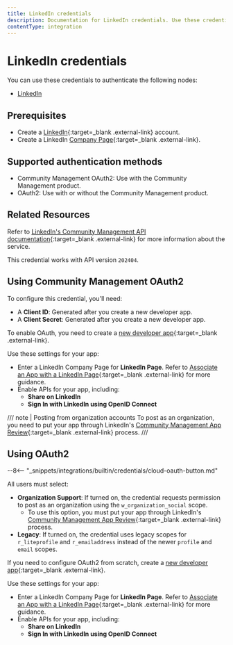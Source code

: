 ```yaml
---
title: LinkedIn credentials
description: Documentation for LinkedIn credentials. Use these credentials to authenticate LinkedIn in n8n, a workflow automation platform.
contentType: integration
---
```


# LinkedIn credentials

You can use these credentials to authenticate the following nodes:

- [LinkedIn](/integrations/builtin/app-nodes/n8n-nodes-base.linkedin/)


## Prerequisites

* Create a [LinkedIn](https://www.linkedin.com/){:target=_blank .external-link} account.
* Create a LinkedIn [Company Page](https://www.linkedin.com/help/linkedin/answer/a543852){:target=_blank .external-link}.

## Supported authentication methods

- Community Management OAuth2: Use with the Community Management product.
- OAuth2: Use with or without the Community Management product.

## Related Resources

Refer to [LinkedIn's Community Management API documentation](https://learn.microsoft.com/en-us/linkedin/marketing/community-management/community-management-overview?view=li-lms-2024-04){:target=_blank .external-link} for more information about the service.

This credential works with API version `202404`.

## Using Community Management OAuth2

To configure this credential, you'll need:

- A **Client ID**: Generated after you create a new developer app.
- A **Client Secret**: Generated after you create a new developer app.

To enable OAuth, you need to create a [new developer app](https://www.linkedin.com/developers/apps/new){:target=_blank .external-link}.

Use these settings for your app:
- Enter a LinkedIn Company Page for **LinkedIn Page**. Refer to [Associate an App with a LinkedIn Page](https://www.linkedin.com/help/linkedin/answer/a548360){:target=_blank .external-link} for more guidance.
- Enable APIs for your app, including:
	- **Share on LinkedIn**
	- **Sign In with LinkedIn using OpenID Connect**

/// note | Posting from organization accounts
To post as an organization, you need to put your app through LinkedIn's [Community Management App Review](https://learn.microsoft.com/en-us/linkedin/marketing/community-management-app-review){:target=_blank .external-link} process.
///

## Using OAuth2

--8<-- "_snippets/integrations/builtin/credentials/cloud-oauth-button.md"

All users must select:

- **Organization Support**: If turned on, the credential requests permission to post as an organization using the `w_organization_social` scope.
	- To use this option, you must put your app through LinkedIn's [Community Management App Review](https://learn.microsoft.com/en-us/linkedin/marketing/community-management-app-review){:target=_blank .external-link} process.
- **Legacy**: If turned on, the credential uses legacy scopes for `r_liteprofile` and `r_emailaddress` instead of the newer `profile` and `email` scopes.

If you need to configure OAuth2 from scratch, create a [new developer app](https://www.linkedin.com/developers/apps/new){:target=_blank .external-link}.

Use these settings for your app:

- Enter a LinkedIn Company Page for **LinkedIn Page**. Refer to [Associate an App with a LinkedIn Page](https://www.linkedin.com/help/linkedin/answer/a548360){:target=_blank .external-link} for more guidance.
- Enable APIs for your app, including:
	- **Share on LinkedIn**
	- **Sign In with LinkedIn using OpenID Connect**
